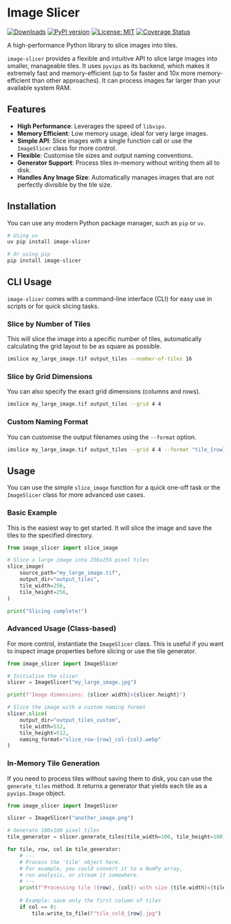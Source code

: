 # Image Slicer

[![Downloads](https://pepy.tech/badge/image-slicer)](https://pepy.tech/project/image-slicer)
[![PyPI version](https://badge.fury.io/py/image-slicer.svg)](https://badge.fury.io/py/image-slicer)
[![License: MIT](https://img.shields.io/badge/License-MIT-yellow.svg)](https://opensource.org/licenses/MIT)
[![Coverage Status](https://coveralls.io/repos/github/samdobson/image-slicer/badge.svg?branch=main)](https://coveralls.io/github/samdobson/image-slicer?branch=main)

A high-performance Python library to slice images into tiles.

`image-slicer` provides a flexible and intuitive API to slice large images into smaller, manageable tiles. It uses `pyvips` as its backend, which makes it extremely fast and memory-efficient (up to 5x faster and 10x more memory-efficient than other approaches). It can process images far larger than your available system RAM.

## Features

- **High Performance**: Leverages the speed of `libvips`.
- **Memory Efficient**: Low memory usage, ideal for very large images.
- **Simple API**: Slice images with a single function call or use the `ImageSlicer` class for more control.
- **Flexible**: Customise tile sizes and output naming conventions.
- **Generator Support**: Process tiles in-memory without writing them all to disk.
- **Handles Any Image Size**: Automatically manages images that are not perfectly divisible by the tile size.

## Installation

You can use any modern Python package manager, such as `pip` or `uv`.

```bash
# Using uv
uv pip install image-slicer

# Or using pip
pip install image-slicer
```

## CLI Usage

`image-slicer` comes with a command-line interface (CLI) for easy use in scripts or for quick slicing tasks.

### Slice by Number of Tiles

This will slice the image into a specific number of tiles, automatically calculating the grid layout to be as square as possible.

```bash
imslice my_large_image.tif output_tiles --number-of-tiles 16
```

### Slice by Grid Dimensions

You can also specify the exact grid dimensions (columns and rows).

```bash
imslice my_large_image.tif output_tiles --grid 4 4
```

### Custom Naming Format

You can customise the output filenames using the `--format` option.

```bash
imslice my_large_image.tif output_tiles --grid 4 4 --format "tile_{row}_{col}.webp"
```

## Usage

You can use the simple `slice_image` function for a quick one-off task or the `ImageSlicer` class for more advanced use cases.

### Basic Example

This is the easiest way to get started. It will slice the image and save the tiles to the specified directory.

```python
from image_slicer import slice_image

# Slice a large image into 256x256 pixel tiles
slice_image(
    source_path="my_large_image.tif",
    output_dir="output_tiles",
    tile_width=256,
    tile_height=256,
)

print("Slicing complete!")
```

### Advanced Usage (Class-based)

For more control, instantiate the `ImageSlicer` class. This is useful if you want to inspect image properties before slicing or use the tile generator.

```python
from image_slicer import ImageSlicer

# Initialise the slicer
slicer = ImageSlicer("my_large_image.jpg")

print(f"Image dimensions: {slicer.width}x{slicer.height}")

# Slice the image with a custom naming format
slicer.slice(
    output_dir="output_tiles_custom",
    tile_width=512,
    tile_height=512,
    naming_format="slice_row-{row}_col-{col}.webp"
)
```

### In-Memory Tile Generation

If you need to process tiles without saving them to disk, you can use the `generate_tiles` method. It returns a generator that yields each tile as a `pyvips.Image` object.

```python
from image_slicer import ImageSlicer

slicer = ImageSlicer("another_image.png")

# Generate 100x100 pixel tiles
tile_generator = slicer.generate_tiles(tile_width=100, tile_height=100)

for tile, row, col in tile_generator:
    # ---
    # Process the 'tile' object here.
    # For example, you could convert it to a NumPy array,
    # run analysis, or stream it somewhere.
    # ---
    print(f"Processing tile ({row}, {col}) with size {tile.width}x{tile.height}")
    
    # Example: save only the first column of tiles
    if col == 0:
        tile.write_to_file(f"tile_col0_{row}.jpg")

```
